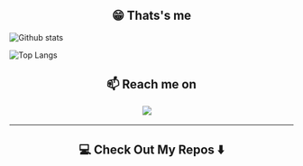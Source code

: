 <h2 align="center">😁 Thats's me </h2>

![Github stats](https://github-readme-stats.vercel.app/api?username=imperiali&layout=compact&hide_border=true&count_private=true&show_icons=true&theme=gotham)

![Top Langs](https://github-readme-stats.vercel.app/api/top-langs/?username=imperiali&layout=compact&hide_border=true&count_private=true&show_icons=true&theme=gotham)

<h2  align="center">📫 Reach me on</h2>
<p align="center">
  <a target="_blank"href="https://www.linkedin.com/in/igor-imperiali/"><img src="https://img.shields.io/badge/linkedin-%230077B5.svg?&style=for-the-badge&logo=linkedin&logoColor=white" /></a>&nbsp;&nbsp;&nbsp;&nbsp;
</p>

<hr>

<h2  align="center">💻 Check Out My Repos ⬇️ </h2>

<!--
**imperiali/imperiali** is a ✨ _special_ ✨ repository because its `README.md` (this file) appears on your GitHub profile.

Here are some ideas to get you started:

- 🔭 I’m currently working on ...
- 🌱 I’m currently learning ...
- 👯 I’m looking to collaborate on ...
- 🤔 I’m looking for help with ...
- 💬 Ask me about ...
- 📫 How to reach me: ...
- 😄 Pronouns: ...
- ⚡ Fun fact: ...
-->

